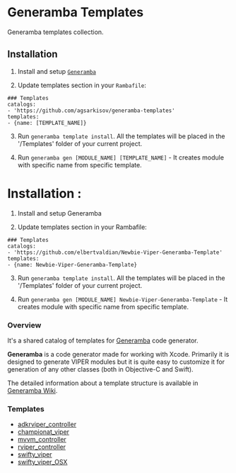 # Generamba Templates
Generamba templates collection.

## Installation
1) Install and setup [`Generamba`](https://github.com/rambler-digital-solutions/Generamba)

2) Update templates section in your `Rambafile`:
```
### Templates
catalogs:
- 'https://github.com/agsarkisov/generamba-templates'
templates:
- {name: [TEMPLATE_NAME]}
```

3) Run `generamba template install`. All the templates will be placed in the '/Templates' folder of your current project.

3) Run `generamba gen [MODULE_NAME] [TEMPLATE_NAME]` - It creates module with specific name from specific template.

# Installation : 
1. Install and setup Generamba

2. Update templates section in your Rambafile:

```
### Templates
catalogs:
- 'https://github.com/elbertvaldian/Newbie-Viper-Generamba-Template'
templates:
- {name: Newbie-Viper-Generamba-Template}
```

3. Run ```generamba template install```. All the templates will be placed in the '/Templates' folder of your current project.

4. Run ```generamba gen [MODULE_NAME] Newbie-Viper-Generamba-Template``` - It creates module with specific name from specific template.

### Overview

It's a shared catalog of templates for [Generamba](https://github.com/rambler-digital-solutions/Generamba) code generator.

**Generamba** is a code generator made for working with Xcode. Primarily it is designed to generate VIPER modules but it is quite easy to customize it for generation of any other classes (both in Objective-C and Swift).

The detailed information about a template structure is available in [Generamba Wiki](https://github.com/rambler-digital-solutions/Generamba/wiki/Template-Structure).

### Templates
- [adkrviper_controller](https://github.com/rambler-digital-solutions/generamba-catalog/blob/master/adkrviper_controller/adkrviper_controller.rambaspec)
- [championat_viper](https://github.com/rambler-digital-solutions/generamba-catalog/blob/master/championat_viper/championat_viper.rambaspec)
- [mvvm_controller](https://github.com/rambler-digital-solutions/generamba-catalog/blob/master/mvvm_controller/mvvm_controller.rambaspec)
- [rviper_controller](https://github.com/rambler-digital-solutions/generamba-catalog/blob/master/rviper_controller/rviper_controller.rambaspec)
- [swifty_viper](https://github.com/rambler-digital-solutions/generamba-catalog/blob/master/swifty_viper/swifty_viper.rambaspec)
- [swifty_viper_OSX](https://github.com/rambler-digital-solutions/generamba-catalog/blob/master/swifty_viper_OSX/swifty_viper_OSX.rambaspec)
